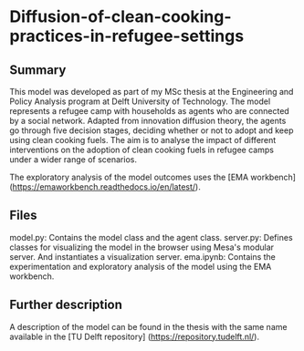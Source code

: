 # Diffusion-of-clean-cooking-practices-in-refugee-settings

## Summary
This model was developed as part of my MSc thesis at the Engineering and Policy Analysis program at Delft University of Technology. 
The model represents a refugee camp with households as agents who are connected by a social network. Adapted from innovation diffusion theory, the agents go through five decision stages, deciding whether or not to adopt and keep using clean cooking fuels.
The aim is to analyse the impact of different interventions on the adoption of clean cooking fuels in refugee camps under a wider range of scenarios. 

The exploratory analysis of the model outcomes uses the [EMA workbench] (https://emaworkbench.readthedocs.io/en/latest/).


## Files

model.py: Contains the model class and the agent class.
server.py: Defines classes for visualizing the model in the browser using Mesa's modular server. And instantiates a visualization server.
ema.ipynb: Contains the experimentation and exploratory analysis of the model using the EMA workbench.


## Further description
A description of the model can be found in the thesis with the same name available in the [TU Delft repository] (https://repository.tudelft.nl/).
